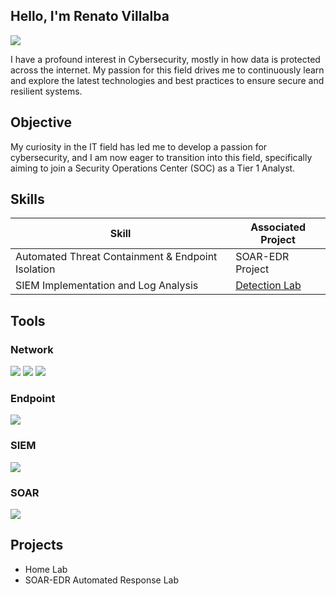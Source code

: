 ## Hello, I'm Renato Villalba

<a href="https://linkedin.com"><img src="https://img.shields.io/badge/-LinkedIn-0072b1?&style=for-the-badge&logo=linkedin&logoColor=white" /></a>

I have a profound interest in Cybersecurity, mostly in how data is protected across the internet. My passion for this field drives me to continuously learn and explore the latest technologies and best practices to ensure secure and resilient systems.

## Objective

My curiosity in the IT field has led me to develop a passion for cybersecurity, and I am now eager to transition into this field, specifically aiming to join a Security Operations Center (SOC) as a Tier 1 Analyst.

## Skills

| Skill                                         | Associated Project         |
|-----------------------------------------------|----------------------------|
| Automated Threat Containment & Endpoint Isolation|     SOAR-EDR Project                   |
| SIEM Implementation and Log Analysis          | <a href="https://github.com/rena-villalba/Detection-Lab">Detection Lab</a>|

## Tools

### Network
<div>
    <img src="https://img.shields.io/badge/-Wireshark-1679A7?&style=for-the-badge&logo=Wireshark&logoColor=white" />
    <img src="https://img.shields.io/badge/-Suricata-EF3B2D?&style=for-the-badge&logo=Suricata&logoColor=white" />
    <img src="https://img.shields.io/badge/-tcpdump-777BB4?&style=for-the-badge&logo=gnu-bash&logoColor=white" />
</div>

### Endpoint
<div>
    <img src="https://img.shields.io/badge/-LimaCharlie-4B275F?&style=for-the-badge&logo=cloud&logoColor=white" />
</div>

### SIEM
<div>
    <img src="https://img.shields.io/badge/-Splunk-000000?&style=for-the-badge&logo=Splunk&logoColor=white" />
</div>

### SOAR
<div>
    <img src="https://img.shields.io/badge/-Tines-0080FF?&style=for-the-badge&logo=Tines&logoColor=white" />
</div>

## Projects
- Home Lab
- SOAR-EDR Automated Response Lab
